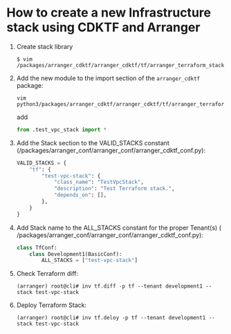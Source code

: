 # How to create a new Infrastructure stack using CDKTF and Arranger

1. Create stack library
    ```shell
    $ vim /packages/arranger_cdktf/arranger_cdktf/tf/arranger_terraform_stacks/test_vpc_stack.py
    ```
2. Add the new module to the import section of the `arranger_cdktf` package:
    ```shell
    vim python3/packages/arranger_cdktf/arranger_cdktf/tf/arranger_terraform_stacks/__init__.py
    ```
   add
    ```python
    from .test_vpc_stack import *
    ```
3. Add the Stack section to the VALID_STACKS constant (/packages/arranger_conf/arranger_conf/arranger_cdktf_conf.py):
    ```python
    VALID_STACKS = {
        "tf": {
            "test-vpc-stack": {
                "class_name": "TestVpcStack",
                "description": "Test Terraform stack.",
                "depends_on": [],
            },
        }
    }
    ```
4. Add Stack name to the ALL_STACKS constant for the proper Tenant(s) (
   /packages/arranger_conf/arranger_conf/arranger_cdktf_conf.py):
    ```python
    class TfConf:
        class Development1(BasicConf):
            ALL_STACKS = ["test-vpc-stack"]
    ```
5. Check Terraform diff:
    ```shell
    (arranger) root@cli# inv tf.diff -p tf --tenant development1 --stack test-vpc-stack
    ```
6. Deploy Terraform Stack:
    ```shell
    (arranger) root@cli# inv tf.deloy -p tf --tenant development1 --stack test-vpc-stack
    ```